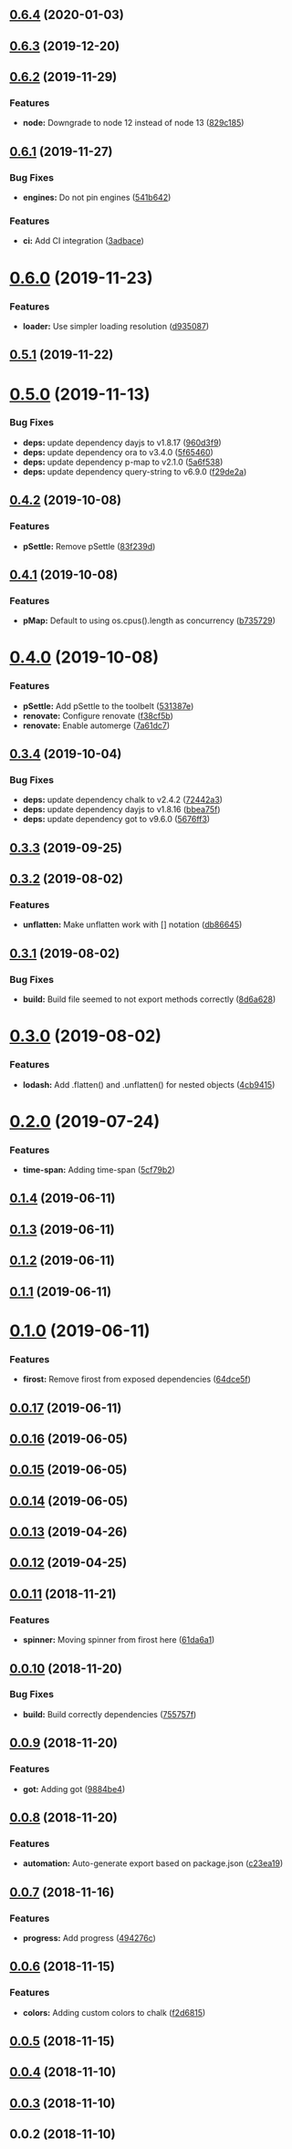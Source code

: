 ## [0.6.4](https://github.com/pixelastic/golgoth/compare/0.6.3...0.6.4) (2020-01-03)

## [0.6.3](https://github.com/pixelastic/golgoth/compare/0.6.2...0.6.3) (2019-12-20)

## [0.6.2](https://github.com/pixelastic/golgoth/compare/0.6.1...0.6.2) (2019-11-29)


### Features

* **node:** Downgrade to node 12 instead of node 13 ([829c185](https://github.com/pixelastic/golgoth/commit/829c1854f4e2c5b100a7effe4b4ed8140e1b7c2b))

## [0.6.1](https://github.com/pixelastic/golgoth/compare/0.6.0...0.6.1) (2019-11-27)


### Bug Fixes

* **engines:** Do not pin engines ([541b642](https://github.com/pixelastic/golgoth/commit/541b642f85ec37cb33124a7eb5452c4bc24506a1))


### Features

* **ci:** Add CI integration ([3adbace](https://github.com/pixelastic/golgoth/commit/3adbacee6bf0215e57c7a752903d298a3ae0057d))

# [0.6.0](https://github.com/pixelastic/golgoth/compare/0.5.1...0.6.0) (2019-11-23)


### Features

* **loader:** Use simpler loading resolution ([d935087](https://github.com/pixelastic/golgoth/commit/d935087431647deb63af8a31c14d43840e95004b))

## [0.5.1](https://github.com/pixelastic/golgoth/compare/0.5.0...0.5.1) (2019-11-22)

# [0.5.0](https://github.com/pixelastic/golgoth/compare/0.4.2...0.5.0) (2019-11-13)


### Bug Fixes

* **deps:** update dependency dayjs to v1.8.17 ([960d3f9](https://github.com/pixelastic/golgoth/commit/960d3f9a4e38bb3e8dbaeed2fd6f6592f461fd76))
* **deps:** update dependency ora to v3.4.0 ([5f65460](https://github.com/pixelastic/golgoth/commit/5f654606227ed359cf00c8d1f7d7459ec129d8d2))
* **deps:** update dependency p-map to v2.1.0 ([5a6f538](https://github.com/pixelastic/golgoth/commit/5a6f53871d0a9662da7a305b99e4a926c29faf8c))
* **deps:** update dependency query-string to v6.9.0 ([f29de2a](https://github.com/pixelastic/golgoth/commit/f29de2aaf4b6f220b60f3ad01504d1482c53462d))



## [0.4.2](https://github.com/pixelastic/golgoth/compare/0.4.1...0.4.2) (2019-10-08)


### Features

* **pSettle:** Remove pSettle ([83f239d](https://github.com/pixelastic/golgoth/commit/83f239d8c4e702b880e69565ada8165903a311e1))



## [0.4.1](https://github.com/pixelastic/golgoth/compare/0.4.0...0.4.1) (2019-10-08)


### Features

* **pMap:** Default to using os.cpus().length as concurrency ([b735729](https://github.com/pixelastic/golgoth/commit/b735729ac31bc1e323716e567994d8f2cb068c74))



# [0.4.0](https://github.com/pixelastic/golgoth/compare/0.3.4...0.4.0) (2019-10-08)


### Features

* **pSettle:** Add pSettle to the toolbelt ([531387e](https://github.com/pixelastic/golgoth/commit/531387eb8ea0a86975fa9792b819d58894587f9e))
* **renovate:** Configure renovate ([f38cf5b](https://github.com/pixelastic/golgoth/commit/f38cf5bee492e6cea77bf94ea081a3a3d78b7f9c))
* **renovate:** Enable automerge ([7a61dc7](https://github.com/pixelastic/golgoth/commit/7a61dc7ab4803b038015b78968a5a9860350dbd3))



## [0.3.4](https://github.com/pixelastic/golgoth/compare/0.3.3...0.3.4) (2019-10-04)


### Bug Fixes

* **deps:** update dependency chalk to v2.4.2 ([72442a3](https://github.com/pixelastic/golgoth/commit/72442a3e17586525265e1baafdf957a57519909b))
* **deps:** update dependency dayjs to v1.8.16 ([bbea75f](https://github.com/pixelastic/golgoth/commit/bbea75fe7fdd79fad3dcb2ac2bff684c6b461281))
* **deps:** update dependency got to v9.6.0 ([5676ff3](https://github.com/pixelastic/golgoth/commit/5676ff3c05be903dcc5c3c3897efae4e7abc3516))



## [0.3.3](https://github.com/pixelastic/golgoth/compare/0.3.2...0.3.3) (2019-09-25)



## [0.3.2](https://github.com/pixelastic/golgoth/compare/0.3.1...0.3.2) (2019-08-02)


### Features

* **unflatten:** Make unflatten work with [] notation ([db86645](https://github.com/pixelastic/golgoth/commit/db86645daf6059ddec6778705b97614086a7c940))



## [0.3.1](https://github.com/pixelastic/golgoth/compare/0.3.0...0.3.1) (2019-08-02)


### Bug Fixes

* **build:** Build file seemed to not export methods correctly ([8d6a628](https://github.com/pixelastic/golgoth/commit/8d6a628a9a61d0012eb401e52648bfa0b8cc188d))



# [0.3.0](https://github.com/pixelastic/golgoth/compare/0.2.0...0.3.0) (2019-08-02)


### Features

* **lodash:** Add .flatten() and .unflatten() for nested objects ([4cb9415](https://github.com/pixelastic/golgoth/commit/4cb94154546e8e2e46ba63063fc0368ce7ea76e9))



# [0.2.0](https://github.com/pixelastic/golgoth/compare/0.1.4...0.2.0) (2019-07-24)


### Features

* **time-span:** Adding time-span ([5cf79b2](https://github.com/pixelastic/golgoth/commit/5cf79b21ed3f2d1d4e9c7e7a09bc84fed5fbc1ca))



## [0.1.4](https://github.com/pixelastic/golgoth/compare/0.1.3...0.1.4) (2019-06-11)



## [0.1.3](https://github.com/pixelastic/golgoth/compare/0.1.2...0.1.3) (2019-06-11)



## [0.1.2](https://github.com/pixelastic/golgoth/compare/0.1.1...0.1.2) (2019-06-11)



## [0.1.1](https://github.com/pixelastic/golgoth/compare/0.1.0...0.1.1) (2019-06-11)



# [0.1.0](https://github.com/pixelastic/golgoth/compare/0.0.17...0.1.0) (2019-06-11)


### Features

* **firost:** Remove firost from exposed dependencies ([64dce5f](https://github.com/pixelastic/golgoth/commit/64dce5f3420687dc5a4be875e69543b8b5524e2a))



## [0.0.17](https://github.com/pixelastic/golgoth/compare/0.0.16...0.0.17) (2019-06-11)



## [0.0.16](https://github.com/pixelastic/golgoth/compare/0.0.15...0.0.16) (2019-06-05)



## [0.0.15](https://github.com/pixelastic/golgoth/compare/0.0.14...0.0.15) (2019-06-05)



## [0.0.14](https://github.com/pixelastic/golgoth/compare/0.0.13...0.0.14) (2019-06-05)



## [0.0.13](https://github.com/pixelastic/golgoth/compare/0.0.12...0.0.13) (2019-04-26)



## [0.0.12](https://github.com/pixelastic/golgoth/compare/0.0.11...0.0.12) (2019-04-25)



## [0.0.11](https://github.com/pixelastic/golgoth/compare/0.0.10...0.0.11) (2018-11-21)


### Features

* **spinner:** Moving spinner from firost here ([61da6a1](https://github.com/pixelastic/golgoth/commit/61da6a1e26862ec614b035043d74d769b3ae401f))



## [0.0.10](https://github.com/pixelastic/golgoth/compare/0.0.9...0.0.10) (2018-11-20)


### Bug Fixes

* **build:** Build correctly dependencies ([755757f](https://github.com/pixelastic/golgoth/commit/755757fa0e3db3c87a7076b43b0c444bb33d78ce))



## [0.0.9](https://github.com/pixelastic/golgoth/compare/0.0.8...0.0.9) (2018-11-20)


### Features

* **got:** Adding got ([9884be4](https://github.com/pixelastic/golgoth/commit/9884be4fdb883d29c7bb33ebd479a4b1d2e9d727))



## [0.0.8](https://github.com/pixelastic/golgoth/compare/0.0.7...0.0.8) (2018-11-20)


### Features

* **automation:** Auto-generate export based on package.json ([c23ea19](https://github.com/pixelastic/golgoth/commit/c23ea1916e792313f2c18fcf4414d7bdbf915067))



## [0.0.7](https://github.com/pixelastic/golgoth/compare/0.0.6...0.0.7) (2018-11-16)


### Features

* **progress:** Add progress ([494276c](https://github.com/pixelastic/golgoth/commit/494276c0596708009fd03ac1c0e8c0202029cf38))



## [0.0.6](https://github.com/pixelastic/golgoth/compare/0.0.5...0.0.6) (2018-11-15)


### Features

* **colors:** Adding custom colors to chalk ([f2d6815](https://github.com/pixelastic/golgoth/commit/f2d6815319b2c24d65ebd7bc86b4da4a92744983))



## [0.0.5](https://github.com/pixelastic/golgoth/compare/0.0.4...0.0.5) (2018-11-15)



## [0.0.4](https://github.com/pixelastic/golgoth/compare/0.0.3...0.0.4) (2018-11-10)



## [0.0.3](https://github.com/pixelastic/golgoth/compare/0.0.2...0.0.3) (2018-11-10)



## 0.0.2 (2018-11-10)

